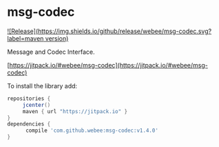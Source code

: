# msg-codec

[![Release](https://img.shields.io/github/release/webee/msg-codec.svg?label=maven version)](https://jitpack.io/#webee/msg-codec)


Message and Codec Interface.

[https://jitpack.io/#webee/msg-codec](https://jitpack.io/#webee/msg-codec)

To install the library add:

   ```gradle
   repositories {
        jcenter()
        maven { url "https://jitpack.io" }
   }
   dependencies {
         compile 'com.github.webee:msg-codec:v1.4.0'
   }
   ```